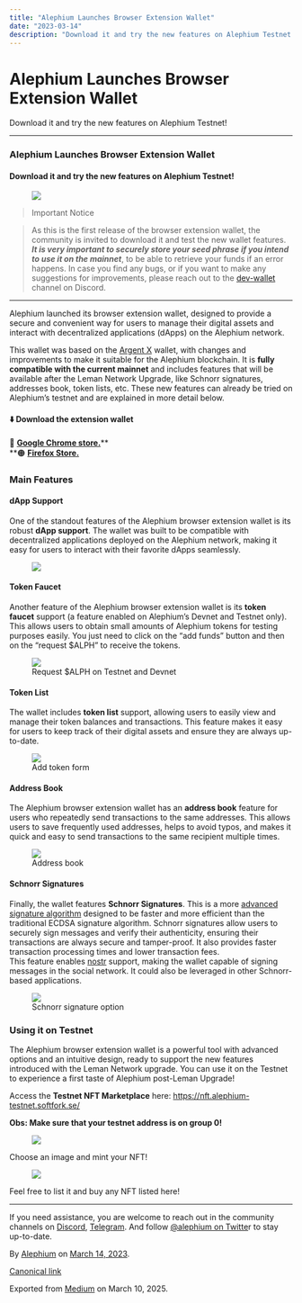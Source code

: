 ```yaml
---
title: "Alephium Launches Browser Extension Wallet"
date: "2023-03-14"
description: "Download it and try the new features on Alephium Testnet!"
---
```


<div>

# Alephium Launches Browser Extension Wallet

</div>

<div class="section p-summary" field="subtitle">

Download it and try the new features on Alephium Testnet!

</div>

<div class="section e-content" field="body">

<div id="842f" class="section section section--body section--first">

<div class="section-divider">

------------------------------------------------------------------------

</div>

<div class="section-content">

<div class="section-inner sectionLayout--insetColumn">

### Alephium Launches Browser Extension Wallet

#### Download it and try the new features on Alephium Testnet!

<figure id="2807" class="graf graf--figure graf-after--h4">
<img src="https://cdn-images-1.medium.com/max/800/0*yI2MUcOjwnWtIB8o" class="graf-image" data-image-id="0*yI2MUcOjwnWtIB8o" data-width="1280" data-height="720" data-is-featured="true" />
</figure>

> Important Notice

> As this is the first release of the browser extension wallet, the community is invited to download it and test the new wallet features. ***It is very important to securely store your seed phrase if you intend to use it on the mainnet***, to be able to retrieve your funds if an error happens. In case you find any bugs, or if you want to make any suggestions for improvements, please reach out to the <a href="https://alephium.org/discord" class="markup--anchor markup--blockquote-anchor" data-href="https://alephium.org/discord" rel="noopener" target="_blank">dev-wallet</a> channel on Discord.

</div>

</div>

</div>

<div id="f8b7" class="section section section--body">

<div class="section-divider">

------------------------------------------------------------------------

</div>

<div class="section-content">

<div class="section-inner sectionLayout--insetColumn">

Alephium launched its browser extension wallet, designed to provide a secure and convenient way for users to manage their digital assets and interact with decentralized applications (dApps) on the Alephium network.

This wallet was based on the <a href="https://github.com/argentlabs/argent-x" class="markup--anchor markup--p-anchor" data-href="https://github.com/argentlabs/argent-x" rel="noopener" target="_blank">Argent X</a> wallet, with changes and improvements to make it suitable for the Alephium blockchain. It is **fully compatible with the current mainnet** and includes features that will be available after the Leman Network Upgrade, like Schnorr signatures, addresses book, token lists, etc. These new features can already be tried on Alephium’s testnet and are explained in more detail below.

#### ⬇️ Download the extension wallet

🔵 <a href="https://chrome.google.com/webstore/detail/alephium-extension-wallet/gdokollfhmnbfckbobkdbakhilldkhcj" class="markup--anchor markup--p-anchor" data-href="https://chrome.google.com/webstore/detail/alephium-extension-wallet/gdokollfhmnbfckbobkdbakhilldkhcj" rel="noopener" target="_blank"><strong>Google Chrome store.</strong></a>**  
**🟠 <a href="https://addons.mozilla.org/en-US/firefox/addon/alephiumextensionwallet/" class="markup--anchor markup--p-anchor" data-href="https://addons.mozilla.org/en-US/firefox/addon/alephiumextensionwallet/" rel="noopener" target="_blank"><strong>Firefox Store.</strong></a>

### Main Features

#### dApp Support

One of the standout features of the Alephium browser extension wallet is its robust **dApp support**. The wallet was built to be compatible with decentralized applications deployed on the Alephium network, making it easy for users to interact with their favorite dApps seamlessly.

<figure id="3c0a" class="graf graf--figure graf-after--p">
<img src="https://cdn-images-1.medium.com/max/800/0*iO9XS-WODbd9Abh_" class="graf-image" data-image-id="0*iO9XS-WODbd9Abh_" data-width="359" data-height="595" />
</figure>

#### Token Faucet

Another feature of the Alephium browser extension wallet is its **token faucet** support (a feature enabled on Alephium’s Devnet and Testnet only). This allows users to obtain small amounts of Alephium tokens for testing purposes easily. You just need to click on the “add funds” button and then on the “request \$ALPH” to receive the tokens.

<figure id="7d07" class="graf graf--figure graf-after--p">
<img src="https://cdn-images-1.medium.com/max/800/0*w1NdObOGLccSFMbM" class="graf-image" data-image-id="0*w1NdObOGLccSFMbM" data-width="355" data-height="594" />
<figcaption>Request $ALPH on Testnet and Devnet</figcaption>
</figure>

#### Token List

The wallet includes **token list** support, allowing users to easily view and manage their token balances and transactions. This feature makes it easy for users to keep track of their digital assets and ensure they are always up-to-date.

<figure id="f7d8" class="graf graf--figure graf-after--p">
<img src="https://cdn-images-1.medium.com/max/800/0*SorkPY1hgYsB9LaX" class="graf-image" data-image-id="0*SorkPY1hgYsB9LaX" data-width="355" data-height="583" />
<figcaption>Add token form</figcaption>
</figure>

#### Address Book

The Alephium browser extension wallet has an **address book** feature for users who repeatedly send transactions to the same addresses. This allows users to save frequently used addresses, helps to avoid typos, and makes it quick and easy to send transactions to the same recipient multiple times.

<figure id="8496" class="graf graf--figure graf-after--p">
<img src="https://cdn-images-1.medium.com/max/800/0*ukVh4XgFErHbrXfK" class="graf-image" data-image-id="0*ukVh4XgFErHbrXfK" data-width="355" data-height="589" />
<figcaption>Address book</figcaption>
</figure>

#### Schnorr Signatures

Finally, the wallet features **Schnorr Signatures**. This is a more <a href="https://en.wikipedia.org/wiki/Schnorr_signature" class="markup--anchor markup--p-anchor" data-href="https://en.wikipedia.org/wiki/Schnorr_signature" rel="noopener" target="_blank">advanced signature algorithm</a> designed to be faster and more efficient than the traditional ECDSA signature algorithm. Schnorr signatures allow users to securely sign messages and verify their authenticity, ensuring their transactions are always secure and tamper-proof. It also provides faster transaction processing times and lower transaction fees.   
This feature enables <a href="https://nostr.com/" class="markup--anchor markup--p-anchor" data-href="https://nostr.com/" rel="noopener" target="_blank">nostr</a> support, making the wallet capable of signing messages in the social network. It could also be leveraged in other Schnorr-based applications.

<figure id="fd0d" class="graf graf--figure graf-after--p">
<img src="https://cdn-images-1.medium.com/max/800/0*CFq37mhs9sgEJktE" class="graf-image" data-image-id="0*CFq37mhs9sgEJktE" data-width="351" data-height="577" />
<figcaption>Schnorr signature option</figcaption>
</figure>

### Using it on Testnet

The Alephium browser extension wallet is a powerful tool with advanced options and an intuitive design, ready to support the new features introduced with the Leman Network upgrade. You can use it on the Testnet to experience a first taste of Alephium post-Leman Upgrade!

Access the **Testnet NFT Marketplace** here: <a href="https://nft.alephium-testnet.softfork.se/" class="markup--anchor markup--p-anchor" data-href="https://nft.alephium-testnet.softfork.se/" rel="nofollow noopener noopener noopener" target="_blank">https://nft.alephium-testnet.softfork.se/</a>

**Obs: Make sure that your testnet address is on group 0!**

<figure id="8186" class="graf graf--figure graf-after--p">
<img src="https://cdn-images-1.medium.com/max/800/1*UIUn8DIrPTzb-iG1ApJokQ.png" class="graf-image" data-image-id="1*UIUn8DIrPTzb-iG1ApJokQ.png" data-width="355" data-height="586" />
</figure>

Choose an image and mint your NFT!

<figure id="3e10" class="graf graf--figure graf-after--p">
<img src="https://cdn-images-1.medium.com/max/800/1*blGpjv4HubGsrods0Cywfg.png" class="graf-image" data-image-id="1*blGpjv4HubGsrods0Cywfg.png" data-width="1184" data-height="614" />
</figure>

Feel free to list it and buy any NFT listed here!

</div>

</div>

</div>

<div id="e6a0" class="section section section--body section--last">

<div class="section-divider">

------------------------------------------------------------------------

</div>

<div class="section-content">

<div class="section-inner sectionLayout--insetColumn">

If you need assistance, you are welcome to reach out in the community channels on <a href="https://alephium.org/discord/" class="markup--anchor markup--p-anchor" data-href="https://alephium.org/discord/" rel="noopener" target="_blank">Discord</a>, <a href="https://t.me/alephiumgroup" class="markup--anchor markup--p-anchor" data-href="https://t.me/alephiumgroup" rel="noopener" target="_blank">Telegram</a>. And follow <a href="https://twitter.com/alephium" class="markup--anchor markup--p-anchor" data-href="https://twitter.com/alephium" rel="noopener" target="_blank">@alephium on Twitte</a>r to stay up-to-date.

</div>

</div>

</div>

</div>

By <a href="https://medium.com/@alephium" class="p-author h-card">Alephium</a> on [March 14, 2023](https://medium.com/p/706dfeda98f5).

<a href="https://medium.com/@alephium/alephium-launches-browser-extension-wallet-706dfeda98f5" class="p-canonical">Canonical link</a>

Exported from [Medium](https://medium.com) on March 10, 2025.
